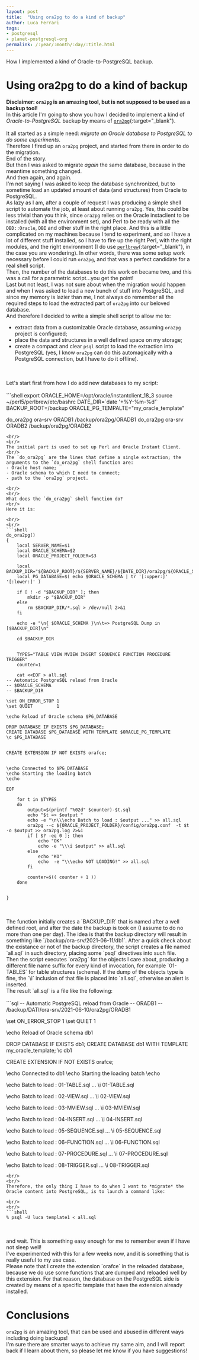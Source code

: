 ```yaml
---
layout: post
title:  "Using ora2pg to do a kind of backup" 
author: Luca Ferrari
tags:
- postgresql
- planet-postgresql-org
permalink: /:year/:month/:day/:title.html
---
```

How I implemented a kind of Oracle-to-PostgreSQL backup.

# Using ora2pg to do a kind of backup

**Disclaimer: `ora2pg` is an amazing tool, but is not supposed to be used as a backup tool!**
<br/>
In this article I'm going to show you how I decided to implement a kind of *Oracle-to-PostgreSQL* backup by means of [`ora2pg`](https://ora2pg.darold.net/){:target="_blank"}.
<br/>
<br/>
It all started as a simple need: *migrate an Oracle database to PostgreSQL to do some experiments*.
<br/>
Therefore I fired up an `ora2pg` project, and started from there in order to do the migration.
<br/>
End of the story.
<br/>
But then I was asked to migrate *again* the same database, because in the meantime something changed.
<br/>
And then again, and again.
<br/>
I'm not saying I was asked to keep the database synchronized, but to sometime load an updated amount of data (and structures) from Oracle to PostgreSQL.
<br/>
As lazy as I am, after a couple of request I was producing a simple shell script to automate the job, at least about running `ora2pg`. Yes, this could be less trivial than you think, since `ora2pg` relies on the Oracle instaclient to be installed (with all the environment set), and Perl to be ready with all the `DBD::Oracle`, `DBI` and other stuff in the right place. And this is a little complicated on my machines because I tend to experiment, and so I have a lot of different stuff installed, so I have to fire up the right Perl, with the right modules, and the right environment (I do use [`perlbrew`](https://perlbrew.pl){:target="_blank"}, in the case you are wondering). In other words, there was some setup work necessary before I could run `ora2pg`, and that was a perfect candidate for a real shell script.
<br/>
Then, the number of the databases to do this work on became two, and this was a call for a parametric script...you get the point!
<br/>
Last but not least, I was not sure about when the migration would happen and when I was asked to load a new bunch of stuff into PostgreSQL, and since my memory is lazier than me, I not always do remember all the required steps to load the extracted part of `ora2pg` into our beloved database.
<br/>
And therefore I decided to write a simple shell script to allow me to:
- extract data from a customizable Oracle database, assuming `ora2pg` project is configured;
- place the data and structures in a well defined space on my storage;
- create a compact and clear `psql` script to load the extraction into PostgreSQL (yes, I know `ora2pg` can do this automagically with a PostgreSQL connection, but I have to do it offline).
<br/>
<br/>
Let's start first from how I do add new databases to my script:

<br/>
<br/>
```shell
export ORACLE_HOME=/opt/oracle/instantclient_18_3
source ~/perl5/perlbrew/etc/bashrc
DATE_DIR=`date '+%Y-%m-%d'`
BACKUP_ROOT=/backup
ORACLE_PG_TEMPALTE="my_oracle_template"

do_ora2pg ora-srv ORADB1 /backup/ora2pg/ORADB1
do_ora2pg ora-srv ORADB2  /backup/ora2pg/ORADB2

```
<br/>
<br/>
The initial part is used to set up Perl and Oracle Instant Client.
<br/>
The `do_ora2pg` are the lines that define a single extraction; the arguments to the `do_ora2pg` shell function are:
- Oracle host name;
- Oracle schema to which I need to connect;
- path to the `ora2pg` project.

<br/>
<br/>
What does the `do_ora2pg` shell function do?
<br/>
Here it is:

<br/>
<br/>
```shell
do_ora2pg()
{
    local SERVER_NAME=$1
    local ORACLE_SCHEMA=$2
    local ORACLE_PROJECT_FOLDER=$3

    local BACKUP_DIR="${BACKUP_ROOT}/${SERVER_NAME}/${DATE_DIR}/ora2pg/${ORACLE_SCHEMA}"
    local PG_DATABASE=$( echo $ORACLE_SCHEMA | tr '[:upper:]' '[:lower:]' )

    if [ ! -d "$BACKUP_DIR" ]; then
        mkdir -p "$BACKUP_DIR"
    else
        rm $BACKUP_DIR/*.sql > /dev/null 2>&1
    fi

    echo -e "\n{ $ORACLE_SCHEMA }\n\t=> PostgreSQL Dump in [$BACKUP_DIR]\n"

    cd $BACKUP_DIR


    TYPES="TABLE VIEW MVIEW INSERT SEQUENCE FUNCTION PROCEDURE TRIGGER"
    counter=1

    cat <<EOF > all.sql
-- Automatic PostgreSQL reload from Oracle
-- $ORACLE_SCHEMA
-- $BACKUP_DIR

\set ON_ERROR_STOP 1
\set QUIET         1

\echo Reload of Oracle schema $PG_DATABASE

DROP DATABASE IF EXISTS $PG_DATABASE;
CREATE DATABASE $PG_DATABASE WITH TEMPLATE $ORACLE_PG_TEMPLATE
\c $PG_DATABASE


CREATE EXTENSION IF NOT EXISTS orafce;


\echo Connected to $PG_DATABASE
\echo Starting the loading batch
\echo

EOF

    for t in $TYPES
    do
        output=$(printf "%02d" $counter)-$t.sql
        echo "$t => $output "
        echo -e "\n\\\echo Batch to load : $output ..." >> all.sql
        ora2pg --c ${ORACLE_PROJECT_FOLDER}/config/ora2pg.conf  -t $t -o $output >> ora2pg.log 2>&1
        if [ $? -eq 0 ]; then
            echo "OK"
            echo -e "\\\i $output" >> all.sql
        else
            echo "KO"
            echo  -e "\\\echo NOT LOADING!" >> all.sql
        fi

        counter=$(( counter + 1 ))
    done

    
}

```
<br/>
<br/>
The function initially creates a `BACKUP_DIR` that is named after a well defined root, and after the date the backup is took on (I assume to do no more than one per day). The idea is that the backup directory will result in something like `/backup/ora-srv/2021-06-11/db1`.
After a quick check about the existance or not of the backup directory, the script creates a file named `all.sql` in such directory, placing some `psql` directives into such file.
<br/>
Then the script executes `ora2pg` for the objects I care about, producing a different file name suffix for every kind of invocation, for example `01-TABLES` for table structures (schema).
If the dump of the objects type is fine, the `\i` inclusion of that file is placed into `all.sql`, otherwise an alert is inserted.
<br/>
The result `all.sql` is a file like the following:

<br/>
<br/>
```sql
-- Automatic PostgreSQL reload from Oracle
-- ORADB1
-- /backup/DATI/ora-srv/2021-06-10/ora2pg/ORADB1

\set ON_ERROR_STOP 1
\set QUIET         1

\echo Reload of Oracle schema db1

DROP DATABASE IF EXISTS db1;
CREATE DATABASE db1 WITH TEMPLATE my_oracle_template;
\c db1


CREATE EXTENSION IF NOT EXISTS orafce;


\echo Connected to db1
\echo Starting the loading batch
\echo


\echo Batch to load : 01-TABLE.sql ...
\i 01-TABLE.sql

\echo Batch to load : 02-VIEW.sql ...
\i 02-VIEW.sql

\echo Batch to load : 03-MVIEW.sql ...
\i 03-MVIEW.sql

\echo Batch to load : 04-INSERT.sql ...
\i 04-INSERT.sql

\echo Batch to load : 05-SEQUENCE.sql ...
\i 05-SEQUENCE.sql

\echo Batch to load : 06-FUNCTION.sql ...
\i 06-FUNCTION.sql

\echo Batch to load : 07-PROCEDURE.sql ...
\i 07-PROCEDURE.sql

\echo Batch to load : 08-TRIGGER.sql ...
\i 08-TRIGGER.sql

```
<br/>
<br/>
Therefore, the only thing I have to do when I want to *migrate* the Oracle content into PostgreSQL, is to launch a command like:

<br/>
<br/>
```shell
% psql -U luca template1 < all.sql
```
<br/>
<br/>
and wait. This is something easy enough for me to remember even if I have not sleep well!
<br/>
I've experimented with this for a few weeks now, and it is something that is really useful to my use case.
<br/>
Please note that I create the extension `orafce` in the reloaded database, because we do use some functions that are dumped and reloaded well by this extension. For that reason, the database on the PostgreSQL side is created by means of a specific template that have the extension already installed.


# Conclusions 
`ora2pg` is an amazing tool, that can be used and abused in different ways including doing backups!
<br/>
I'm sure there are smarter ways to achieve my same aim, and I will report back if I learn about them, so please let me know if you have suggestions!
